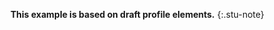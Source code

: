 <!-- input/examples/cdex-task-example28.json -->


**This example is based on draft profile elements.**
{:.stu-note}